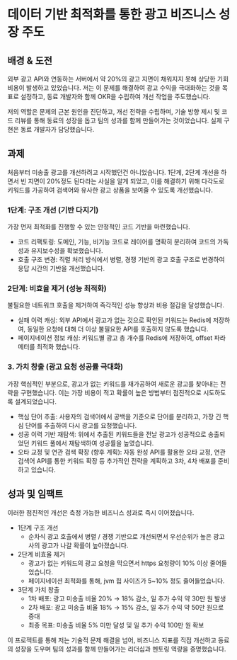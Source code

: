 # 데이터 기반 최적화를 통한 광고 비즈니스 성장 주도

## 배경 & 도전
외부 광고 API와 연동하는 서버에서 약 20%의 광고 지면이 채워지지 못해 상당한 기회비용이 발생하고 있었습니다. 저는 이 문제를 해결하여 광고 수익을 극대화하는 것을 목표로 설정하고, 동료 개발자와 함께 OKR을 수립하여 개선 작업을 주도했습니다.

저의 역할은 문제의 근본 원인을 진단하고, 개선 전략을 수립하며, 기술 방향 제시 및 코드 리뷰를 통해 동료의 성장을 돕고 팀의 성과를 함께 만들어가는 것이었습니다. 실제 구현은 동료 개발자가 담당했습니다.

## 과제
처음부터 미송출 광고를 개선하려고 시작했던건 아니었습니다. 1단계, 2단계 개선을 하면서 빈 지면이 20%정도 된다라는 사실을 알게 되었고, 이를 해결하기 위해 다각도로 키워드를 가공하여 검색어와 유사한 광고 상품을 보여줄 수 있도록 개선했습니다.

### 1단계: 구조 개선 (기반 다지기)
가장 먼저 최적화를 진행할 수 있는 안정적인 코드 기반을 마련했습니다.

- 코드 리팩토링: 도메인, 기능, 비기능 코드로 레이어를 명확히 분리하여 코드의 가독성과 유지보수성을 확보했습니다.
- 호출 구조 변경: 직렬 처리 방식에서 병렬, 경쟁 기반의 광고 호출 구조로 변경하여 응답 시간의 기반을 개선했습니다.

### 2단계: 비효율 제거 (성능 최적화)
불필요한 네트워크 호출을 제거하여 즉각적인 성능 향상과 비용 절감을 달성했습니다.

- 실패 이력 캐싱: 외부 API에서 광고가 없는 것으로 확인된 키워드는 Redis에 저장하여, 동일한 요청에 대해 더 이상 불필요한 API를 호출하지 않도록 했습니다.
- 페이지네이션 정보 캐싱: 키워드별 광고 총 개수를 Redis에 저장하여, offset 파라메터를 최적화 했습니다.

### 3. 가치 창출 (광고 요청 성공률 극대화)
가장 핵심적인 부분으로, 광고가 없는 키워드를 재가공하여 새로운 광고를 찾아내는 전략을 구현했습니다. 
이는 가장 비용이 적고 확률이 높은 방법부터 점진적으로 시도하도록 설계되었습니다.

- 핵심 단어 추출: 사용자의 검색어에서 공백을 기준으로 단어를 분리하고, 가장 긴 핵심 단어를 추출하여 다시 광고를 요청했습니다.
- 성공 이력 기반 재탐색: 위에서 추출된 키워드들을 전날 광고가 성공적으로 송출되었던 키워드 풀에서 재탐색하여 성공률을 높였습니다.
- 오타 교정 및 연관 검색 확장 (향후 계획): 자동 완성 API를 활용한 오타 교정, 연관 검색어 API를 통한 키워드 확장 등 추가적인 전략을 계획하고 3차, 4차 배포를 준비하고 있습니다.

## 성과 및 임팩트
이러한 점진적인 개선은 측정 가능한 비즈니스 성과로 즉시 이어졌습니다.

- 1단계 구조 개선
  - 순차식 광고 호출에서 병렬 / 경쟁 기반으로 개선되면서 우선순위가 높은 광고사의 광고가 나갈 확률이 높아졌습니다.
- 2단계 비효율 제거
  - 광고가 없는 키워드의 광고 요청을 막으면서 https 요청량이 10% 이상 줄어들었습니다.
  - 페이지네이션 최적화를 통해, jvm 힙 사이즈가 5~10% 정도 줄어들었습니다.
- 3단계 가치 창출
  - 1차 배포: 광고 미송출 비율 20% → 18% 감소, 일 추가 수익 약 30만 원 발생
  - 2차 배포: 광고 미송출 비율 18% → 15% 감소, 일 추가 수익 약 50만 원으로 증대
  - 최종 목표: 미송출 비율 5% 미만 달성 및 일 추가 수익 100만 원 확보

이 프로젝트를 통해 저는 기술적 문제 해결을 넘어, 비즈니스 지표를 직접 개선하고 동료의 성장을 도우며 팀의 성과를 함께 만들어가는 리더십과 멘토링 역량을 증명했습니다.